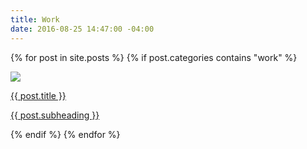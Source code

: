 ```yaml
---
title: Work
date: 2016-08-25 14:47:00 -04:00
---
```


{% for post in site.posts %}
{% if post.categories contains "work" %}
<div class='item'>
<a class="post-link" href="{{ post.url | prepend: site.baseurl }}">
  <img src='{{ post.homepage-image}}'/>
  <p>{{ post.title }}</p>
  <p>{{ post.subheading }}</p>
</a>
</div>
{% endif %}
{% endfor %}
